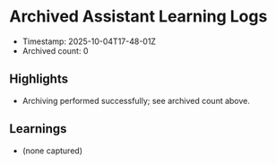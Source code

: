 # Archived Assistant Learning Logs

- Timestamp: 2025-10-04T17-48-01Z
- Archived count: 0

## Highlights

- Archiving performed successfully; see archived count above.

## Learnings

- (none captured)
